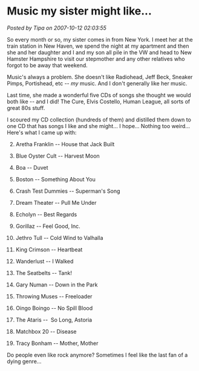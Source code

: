 # Music my sister might like...

*Posted by Tipa on 2007-10-12 02:03:55*

So every month or so, my sister comes in from New York. I meet her at the train station in New Haven, we spend the night at my apartment and then she and her daughter and I and my son all pile in the VW and head to New Hamster Hampshire to visit our stepmother and any other relatives who forgot to be away that weekend.

Music's always a problem. She doesn't like Radiohead, Jeff Beck, Sneaker Pimps, Portishead, etc -- *my* music. And I don't generally like her music.

Last time, she made a wonderful five CDs of songs she thought we would both like -- and I did! The Cure, Elvis Costello, Human League, all sorts of great 80s stuff.

I scoured my CD collection (hundreds of them) and distilled them down to one CD that has songs I like and she might... I hope... Nothing too weird... Here's what I came up with:

 2. Aretha Franklin -- House that Jack Built

 4. Blue Oyster Cult -- Harvest Moon

 6. Boa -- Duvet

 8. Boston -- Something About You

 10. Crash Test Dummies -- Superman's Song

 12. Dream Theater -- Pull Me Under

 14. Echolyn -- Best Regards

 16. Gorillaz -- Feel Good, Inc.

 18. Jethro Tull -- Cold Wind to Valhalla

 20. King Crimson -- Heartbeat

 22. Wanderlust -- I Walked

 24. The Seatbelts -- Tank!

 26. Gary Numan -- Down in the Park

 28. Throwing Muses -- Freeloader

 30. Oingo Boingo -- No Spill Blood

 32. The Ataris --  So Long, Astoria

 34. Matchbox 20 -- Disease

 36. Tracy Bonham -- Mother, Mother



Do people even like rock anymore? Sometimes I feel like the last fan of a dying genre...

